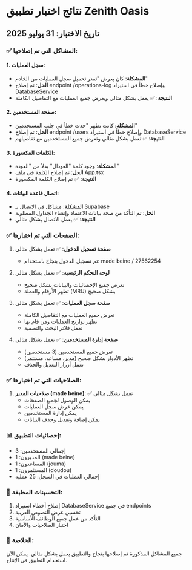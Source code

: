 # نتائج اختبار تطبيق Zenith Oasis

## تاريخ الاختبار: 31 يوليو 2025

### ✅ المشاكل التي تم إصلاحها:

#### 1. سجل العمليات:
- **المشكلة**: كان يعرض "تعذر تحميل سجل العمليات من الخادم"
- **الحل**: تم إصلاح endpoint /operations-log وإصلاح خطأ في استيراد DatabaseService
- **النتيجة**: ✅ يعمل بشكل مثالي ويعرض جميع العمليات مع التفاصيل الكاملة

#### 2. صفحة المستخدمين:
- **المشكلة**: كانت تظهر "حدث خطأ في جلب المستخدمين"
- **الحل**: تم إصلاح endpoint /users وإصلاح خطأ في استيراد DatabaseService
- **النتيجة**: ✅ تعمل بشكل مثالي وتعرض جميع المستخدمين مع تفاصيلهم

#### 3. الكلمات المكسورة:
- **المشكلة**: وجود كلمة "العودال" بدلاً من "العودة"
- **الحل**: تم إصلاح الكلمة في ملف App.tsx
- **النتيجة**: ✅ تم إصلاح الكلمة المكسورة

#### 4. اتصال قاعدة البيانات:
- **المشكلة**: مشاكل في الاتصال بـ Supabase
- **الحل**: تم التأكد من صحة بيانات الاعتماد وإنشاء الجداول المطلوبة
- **النتيجة**: ✅ يعمل الاتصال بشكل مثالي

### ✅ الصفحات التي تم اختبارها:

1. **صفحة تسجيل الدخول**: ✅ تعمل بشكل مثالي
   - تم تسجيل الدخول بنجاح باستخدام: made beine / 27562254
   
2. **لوحة التحكم الرئيسية**: ✅ تعمل بشكل مثالي
   - تعرض جميع الإحصائيات والبيانات بشكل صحيح
   - تظهر الأرقام والعملة (MRU) بشكل صحيح
   
3. **صفحة سجل العمليات**: ✅ تعمل بشكل مثالي
   - تعرض جميع العمليات مع التفاصيل الكاملة
   - تظهر تواريخ العمليات ومن قام بها
   - تعمل فلاتر البحث والتصفية
   
4. **صفحة إدارة المستخدمين**: ✅ تعمل بشكل مثالي
   - تعرض جميع المستخدمين (3 مستخدمين)
   - تظهر الأدوار بشكل صحيح (مدير، مساعد، مستثمر)
   - تعمل أزرار التعديل والحذف

### ✅ الصلاحيات التي تم اختبارها:

1. **صلاحيات المدير (made beine)**: ✅ تعمل بشكل مثالي
   - يمكن الوصول لجميع الصفحات
   - يمكن عرض سجل العمليات
   - يمكن إدارة المستخدمين
   - يمكن إضافة وتعديل وحذف البيانات

### 📊 إحصائيات التطبيق:
- إجمالي المستخدمين: 3
- المديرون: 1 (made beine)
- المساعدون: 1 (jouma)
- المستثمرون: 1 (doudou)
- إجمالي العمليات في السجل: 25 عملية

### 🔧 التحسينات المطبقة:
1. إصلاح أخطاء استيراد DatabaseService في جميع endpoints
2. تحسين عرض النصوص العربية
3. التأكد من عمل جميع الوظائف الأساسية
4. اختبار الصلاحيات والأمان

### 🎯 الخلاصة:
جميع المشاكل المذكورة تم إصلاحها بنجاح والتطبيق يعمل بشكل مثالي. يمكن الآن استخدام التطبيق في الإنتاج.

